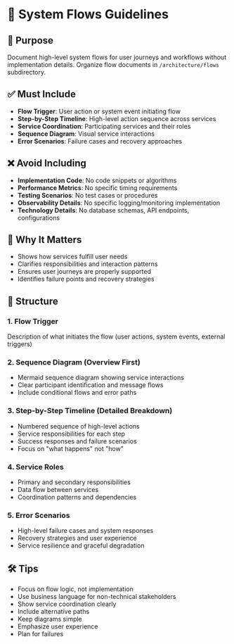 # 📘 System Flows Guidelines

## 🧭 Purpose
Document high-level system flows for user journeys and workflows without implementation details. Organize flow documents in `/architecture/flows` subdirectory.

## ✅ Must Include
- **Flow Trigger**: User action or system event initiating flow
- **Step-by-Step Timeline**: High-level action sequence across services
- **Service Coordination**: Participating services and their roles
- **Sequence Diagram**: Visual service interactions
- **Error Scenarios**: Failure cases and recovery approaches

## ❌ Avoid Including
- **Implementation Code**: No code snippets or algorithms
- **Performance Metrics**: No specific timing requirements
- **Testing Scenarios**: No test cases or procedures
- **Observability Details**: No specific logging/monitoring implementation
- **Technology Details**: No database schemas, API endpoints, configurations

## 🤔 Why It Matters
- Shows how services fulfill user needs
- Clarifies responsibilities and interaction patterns
- Ensures user journeys are properly supported
- Identifies failure points and recovery strategies

## 📐 Structure

### 1. Flow Trigger
Description of what initiates the flow (user actions, system events, external triggers)

### 2. Sequence Diagram (Overview First)
- Mermaid sequence diagram showing service interactions
- Clear participant identification and message flows
- Include conditional flows and error paths

### 3. Step-by-Step Timeline (Detailed Breakdown)
- Numbered sequence of high-level actions
- Service responsibilities for each step
- Success responses and failure scenarios
- Focus on "what happens" not "how"

### 4. Service Roles
- Primary and secondary responsibilities
- Data flow between services
- Coordination patterns and dependencies

### 5. Error Scenarios
- High-level failure cases and system responses
- Recovery strategies and user experience
- Service resilience and graceful degradation

## 🛠 Tips
- Focus on flow logic, not implementation
- Use business language for non-technical stakeholders
- Show service coordination clearly
- Include alternative paths
- Keep diagrams simple
- Emphasize user experience
- Plan for failures
